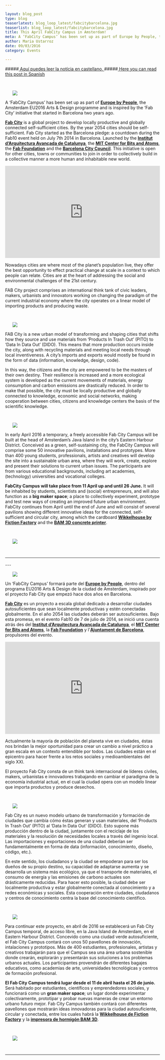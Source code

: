 ```yaml
---

layout: blog_post
type: blog
teaserlatest: blog_loop_latest/fabcitybarcelona.jpg
teaserlist: blog_loop_latest/fabcitybarcelona.jpg
title: This April FabCity Campus in Amsterdam!
meta: A ‘FabCity Campus’ has been set up as part of Europe by People, the Amsterdam EU2016 Arts & Design programme and is inspired by the ‘Fab City’ project lead by Fab Lab Barcelona two years ago. 
author: Maria Ustarroz
date: 09/03/2016
category: Events

---
```



#####<a href="#spanish"> Aquí puedes leer la notícia en castellano. </a>
#####<a href="#spanish"> Here you can read this post in Spanish </a>

<br>
<ul><img src= "http://www.fablabbcn.org/news_banner/banner_fab_city_m.jpg" align="middle"> </img></ul>

A ‘FabCity Campus’ has been set up as part of **[Europe by People](http://europebypeople.nl/)**, the Amsterdam EU2016 Arts & Design programme and is inspired by the ‘Fab City’ initiative that started in Barcelona two years ago. 

**[Fab City](http://fab.city/)** is a global project to develop locally productive and globally connected self-sufficient cities. By the year 2054 cities should be self-sufficient. Fab City started as the Barcelona pledge: a countdown during the Fab10 event held on July 7th 2014 in Barcelona. Launched by the **[Institut d’Arquitectura Avançada de Catalunya](http://fab.city/)**, the **[MIT Center for Bits and Atoms](http://cba.mit.edu/)**, the **[Fab Foundation](http://www.fabfoundation.org/)** and the **[Barcelona City Council](http://www.barcelona.cat/es/)**. This initiative is open for other cities, towns or communities to join in order to collectively build in a collective manner a more human and inhabitable new world.

<iframe src="http://pitodido.org/#countdown" scrolling="no" frameborder="0" height="300px" width="100%"></iframe>

Nowadays cities are where most of the planet’s population live, they offer the best opportunity to effect practical change at scale in a context to which people can relate. Cities are at the heart of addressing the social and environmental challenges of the 21st century.  

FAB City project comprises an international think tank of civic leaders, makers, urbanists and innovators working on changing the paradigm of the current industrial economy where the city operates on a linear model of importing products and producing waste. 

<br>
<ul><img src= "http://www.fablabbcn.org/img/blog/fab_city/fabcityworld.jpg" align="middle"> </img></ul>

FAB City is a new urban model of transforming and shaping cities that shifts how they source and use materials from ‘Products In Trash Out’ (PITO) to ‘Data In Data Out’ (DIDO). This means that more production occurs inside the city, along with recycling materials and meeting local needs through local inventiveness. A city’s imports and exports would mostly be found in the form of data (information, knowledge, design, code).

In this way, the citizens and the city are empowered to be the masters of their own destiny. Their resilience is increased and a more ecological system is developed as the current movements of materials, energy consumption and carbon emissions are drastically reduced. In order to make that possible, the city must be locally productive and globally connected to knowledge, economic and social networks, making cooperation between cities, citizens and knowledge centers the basis of the scientific knowledge. 

<br>
<ul><img src= "http://www.fablabbcn.org/img/blog/fab_city/fabcity-campus.jpg" align="middle"> </img></ul>

In early April 2016 a temporary, a freely accessible Fab City Campus will be built at the head of Amsterdam’s Java Island in the city’s Eastern Harbour District. Conceived as a green, self-sustaining city, the FabCity Campus will comprise some 50 innovative pavilions, installations and prototypes. More than 400 young students, professionals, artists and creatives will develop the site into a sustainable urban area, where they will work, create, explore and present their solutions to current urban issues. The participants are from various educational backgrounds, including art academies, (technology) universities and vocational colleges.

**FabCity Campus will take place from 11 April up and until 26 June.** It will be inhabited by students, scientists and (social) entrepreneurs, and will also function as a **big maker space**; a place to collectively experiment, prototype and test new ways of creating an improved future urban environment. FabCity continues from April until the end of June and will consist of several pavilions showing different innovative ideas for the connected, self-sufficient and circular city, among which the cardboard **[Wikkelhouse by Fiction Factory](http://www.fictionfactory.nl/home.php?p=whouse)** and the **[BAM 3D concrete printer](https://citiesintransition.eu/publicatie/bam-3d-concrete-printer-at-fabcity-campus)**.

<br>
<ul><img src= "http://www.fablabbcn.org/img/blog/fab_city/campus-plattegrond.png" align="middle"> </img></ul>

<br>
<hr>

<a name="spanish">
---
</a>
&nbsp;

<br>
<ul><img src= "http://www.fablabbcn.org/news_banner/banner_fab_city_m.jpg" align="middle"> </img></ul>

Un ‘FabCity Campus’ formará parte del **[Europe by People](http://europebypeople.nl/)**, dentro del programa EU2016 Arts & Design de la ciudad de Amsterdam, inspirado por el proyecto Fab City que empezó hace dos años en Barcelona. 

**[Fab City](http://fab.city/)** es un proyecto a escala global dedicado a desarrollar ciudades autosuficientes que sean localmente productivas y estén conectadas globalmente. En el año 2054 las ciudades deberán ser autosuficientes. Bajo esta promesa, en el evento Fab10 de 7 de julio de 2014, se inició una cuenta atrás des del **[Institut d’Arquitectura Avançada de Catalunya](http://fab.city/)**, el **[MIT Center for Bits and Atoms](http://cba.mit.edu/)**, la **[Fab Foundation](http://www.fabfoundation.org/)** y l'**[Ajuntament de Barcelona](http://www.barcelona.cat/es/)**, propulsores del evento.

<iframe src="http://pitodido.org/#countdown" scrolling="no" frameborder="0" height="300px" width="100%"></iframe>

Actualmente la mayoría de población del planeta vive en ciudades, éstas nos brindan la mejor oportunidad para crear un cambio a nivel práctico a gran escala en un contexto entendible por todos. Las ciudades están en el epicentro para hacer frente a los retos sociales y medioambientales del siglo XXI.

El proyecto Fab City consta de un think tank internacional de líderes civiles, makers, urbanistas e innovadores trabajando en cambiar el paradigma de la economía industrial actual, en el cual la ciudad opera con un modelo linear que importa productos y produce desechos.

<br>
<ul><img src= "http://www.fablabbcn.org/img/blog/fab_city/fabcityworld.jpg" align="middle"> </img></ul>

Fab City es un nuevo modelo urbano de transformación y formación de ciudades que cambia cómo éstas generan y usan materiales, del ‘Products In Trash Out’ (PITO) al ‘Data In Data Out’ (DIDO). Esto supone más producción dentro de la ciudad, juntamente con el reciclaje de los materiales y la resolución de necesidades locales a través del ingenio local. Las importaciones y exportaciones de una ciudad deberían ser fundamentalmente en forma de data (información, conocimiento, diseño, código, etc.).

En este sentido, los ciudadanos y la ciudad se empoderan para ser los dueños de su propio destino, su capacidad de adaptarse aumenta y se desarrolla un sistema más ecológico, ya que el transporte de materiales, el consumo de energía y las emisiones de carbono actuales son drásticamente reducidas. Para hacer esto posible, la ciudad debe ser localmente productiva y estar globalmente conectada al conocimiento y a redes económicas y sociales. Esta cooperación entre ciudades, ciudadanos y centros de conocimiento centra la base del conocimiento científico.

<br>
<ul><img src= "http://www.fablabbcn.org/img/blog/fab_city/fabcity-campus.jpg" align="middle"> </img></ul>

Para continuar este proyecto, en abril de 2016 se establecerá un Fab City Campus temporal, de acceso libre, en la Java Island de Amsterdam, en el Eastern Harbour District. Concevido como una ciudad verde autosuficiente, el Fab City Campus contará con unos 50 pavellones de innovación, intalaciones y prototipos. Más de 400 estudiantes, profesionales, artistas y creativos trabajarán para que el Campus sea una área urbana sostenible donde crearán, explorarán y presentarán sus soluciones a los problemas urbanos actuales. Los participantes provendrán de diferentes bagajes educativos, como academias de arte, universidades tecnológicas y centros de formación profesional.

**El Fab City Campus tendrá lugar desde el 11 de abril hasta el 26 de junio.** Será habitado por estudiantes, científicos y emprendedores sociales, y funcionará como un **gran maker space**; un lugar donde experimentar colectivamente, prototipar y probar nuevas maneras de crear un entorno urbano futuro mejor. Fab City Campus también contará con diferentes pavellones que mostrarán ideas innovadoras para la ciudad autosuficiente, circular y conectada, entre los cuales habrá la **[Wikkelhouse de Fiction Factory](http://www.fictionfactory.nl/home.php?p=whouse)** y la **[impresora de hormigón BAM 3D](https://citiesintransition.eu/publicatie/bam-3d-concrete-printer-at-fabcity-campus)**.

<br>
<ul><img src= "http://www.fablabbcn.org/img/blog/fab_city/campus-plattegrond.png" align="middle"> </img></ul>

<br>
<hr>
